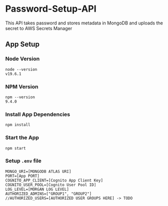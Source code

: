# Password-Setup-API
This API takes password and stores metadata in MongoDB and uploads the secret to AWS Secrets Manager


## App Setup 

### Node Version
```
node --version
v19.6.1
```
### NPM Version
```
npm --version
9.4.0
```
### Install App Dependencies
```
npm install
```

### Start the App
```
npm start
```

### Setup `.env` file

```
MONGO_URI=[MONGODB ATLAS URI]
PORT=[App PORT]
COGNITO_APP_CLIENT=[Cognito App Client Key]
COGNITO_USER_POOL=[Cognito User Pool ID]
LOG_LEVEL=[MORGAN LOG LEVEL]
AUTHORIZED_ADMINS=["GROUP1", "GROUP2"]
//AUTHORIZED_USERS=[AUTHORIZED USER GROUPS HERE] -> TODO
```
